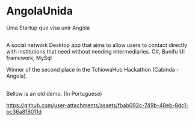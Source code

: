 # AngolaUnida
 Uma Startup que visa unir Angola
 
##
A social network Desktop app that aims to allow users to contact directly with institutions that need without needing intermediaries.
C#, Bunifu UI framework, MySql

Winner of the second place in the TchiowaHub Hackathon (Cabinda - Angola).
##

Bellow is an old demo. (In Portuguese)

https://github.com/user-attachments/assets/fbab092c-749b-48eb-8dc1-bc36a818011d

